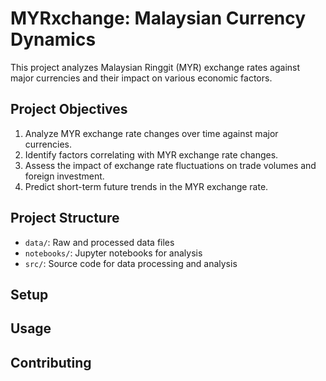 # MYRxchange: Malaysian Currency Dynamics

This project analyzes Malaysian Ringgit (MYR) exchange rates against major currencies and their impact on various economic factors.

## Project Objectives

1. Analyze MYR exchange rate changes over time against major currencies.
2. Identify factors correlating with MYR exchange rate changes.
3. Assess the impact of exchange rate fluctuations on trade volumes and foreign investment.
4. Predict short-term future trends in the MYR exchange rate.

## Project Structure

- `data/`: Raw and processed data files
- `notebooks/`: Jupyter notebooks for analysis
- `src/`: Source code for data processing and analysis

## Setup

## Usage

## Contributing
